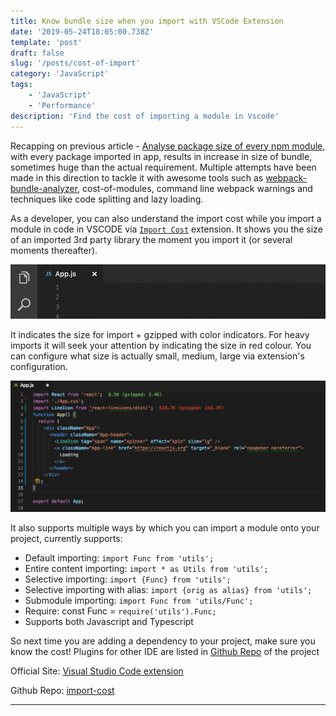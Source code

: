 ```yaml
---
title: Know bundle size when you import with VSCode Extension
date: '2019-05-24T18:05:00.738Z'
template: 'post'
draft: false
slug: '/posts/cost-of-import'
category: 'JavaScript'
tags:
    - 'JavaScript'
    - 'Performance'
description: 'Find the cost of importing a module in Vscode'
---
```


Recapping on previous article - [Analyse package size of every npm module](/posts/bundle-phobia), with every package imported in app, results in increase in size of bundle, sometimes huge than the actual requirement.
Multiple attempts have been made in this direction to tackle it with awesome tools such as [webpack-bundle-analyzer](https://github.com/webpack-contrib/webpack-bundle-analyzer), cost-of-modules, command line webpack warnings and techniques like code splitting and lazy loading.

As a developer, you can also understand the import cost while you import a module in code in VSCODE via [`Import Cost`](https://marketplace.visualstudio.com/items?itemName=wix.vscode-import-cost) extension. It shows you the size of an imported 3rd party library the moment you import it (or several moments thereafter).

![Screenshot](/media/import-cost.gif)

It indicates the size for import + gzipped with color indicators. For heavy imports it will seek your attention by indicating the size in red colour. You can configure what size is actually small, medium, large via extension's configuration.

![Screenshot](/media/import-cost-screen.png)

It also supports multiple ways by which you can import a module onto your project, currently supports:

-   Default importing: `import Func from 'utils';`
-   Entire content importing: `import * as Utils from 'utils';`
-   Selective importing: `import {Func} from 'utils';`
-   Selective importing with alias: `import {orig as alias} from 'utils';`
-   Submodule importing: `import Func from 'utils/Func';`
-   Require: const Func = `require('utils').Func;`
-   Supports both Javascript and Typescript

So next time you are adding a dependency to your project, make sure you know the cost! Plugins for other IDE are listed in [Github Repo](https://github.com/wix/import-cost) of the project

Official Site: [Visual Studio Code extension](https://marketplace.visualstudio.com/items?itemName=wix.vscode-import-cost)

Github Repo: [import-cost](https://github.com/wix/import-cost)

---
